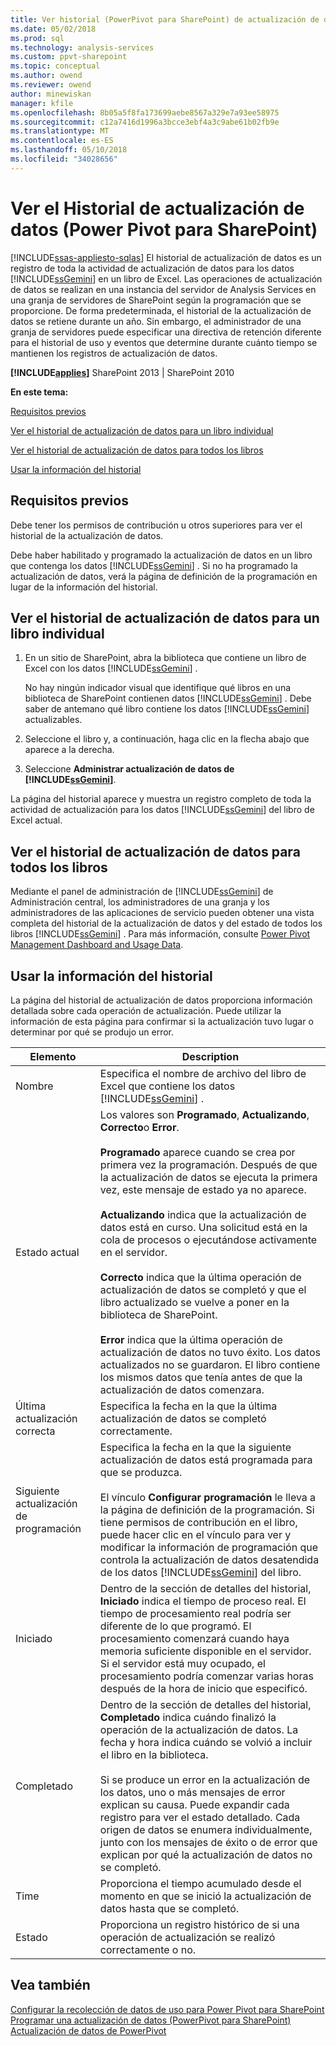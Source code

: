 ```yaml
---
title: Ver historial (PowerPivot para SharePoint) de actualización de datos | Documentos de Microsoft
ms.date: 05/02/2018
ms.prod: sql
ms.technology: analysis-services
ms.custom: ppvt-sharepoint
ms.topic: conceptual
ms.author: owend
ms.reviewer: owend
author: minewiskan
manager: kfile
ms.openlocfilehash: 8b05a5f8fa173699aebe8567a329e7a93ee58975
ms.sourcegitcommit: c12a7416d1996a3bcce3ebf4a3c9abe61b02fb9e
ms.translationtype: MT
ms.contentlocale: es-ES
ms.lasthandoff: 05/10/2018
ms.locfileid: "34028656"
---
```

# <a name="view-data-refresh-history-power-pivot-for-sharepoint"></a>Ver el Historial de actualización de datos (Power Pivot para SharePoint)
[!INCLUDE[ssas-appliesto-sqlas](../../includes/ssas-appliesto-sqlas.md)]
  El historial de actualización de datos es un registro de toda la actividad de actualización de datos para los datos [!INCLUDE[ssGemini](../../includes/ssgemini-md.md)] en un libro de Excel. Las operaciones de actualización de datos se realizan en una instancia del servidor de Analysis Services en una granja de servidores de SharePoint según la programación que se proporcione. De forma predeterminada, el historial de la actualización de datos se retiene durante un año. Sin embargo, el administrador de una granja de servidores puede especificar una directiva de retención diferente para el historial de uso y eventos que determine durante cuánto tiempo se mantienen los registros de actualización de datos.  
  
 **[!INCLUDE[applies](../../includes/applies-md.md)]**  SharePoint 2013 | SharePoint 2010  
  
 **En este tema:**  
  
 [Requisitos previos](#prereq)  
  
 [Ver el historial de actualización de datos para un libro individual](#viewhistory)  
  
 [Ver el historial de actualización de datos para todos los libros](#viewITOps)  
  
 [Usar la información del historial](#pageelements)  
  
##  <a name="prereq"></a> Requisitos previos  
 Debe tener los permisos de contribución u otros superiores para ver el historial de la actualización de datos.  
  
 Debe haber habilitado y programado la actualización de datos en un libro que contenga los datos [!INCLUDE[ssGemini](../../includes/ssgemini-md.md)] . Si no ha programado la actualización de datos, verá la página de definición de la programación en lugar de la información del historial.  
  
##  <a name="viewhistory"></a> Ver el historial de actualización de datos para un libro individual  
  
1.  En un sitio de SharePoint, abra la biblioteca que contiene un libro de Excel con los datos [!INCLUDE[ssGemini](../../includes/ssgemini-md.md)] .  
  
     No hay ningún indicador visual que identifique qué libros en una biblioteca de SharePoint contienen datos [!INCLUDE[ssGemini](../../includes/ssgemini-md.md)] . Debe saber de antemano qué libro contiene los datos [!INCLUDE[ssGemini](../../includes/ssgemini-md.md)] actualizables.  
  
2.  Seleccione el libro y, a continuación, haga clic en la flecha abajo que aparece a la derecha.  
  
3.  Seleccione **Administrar actualización de datos de [!INCLUDE[ssGemini](../../includes/ssgemini-md.md)]**.  
  
 La página del historial aparece y muestra un registro completo de toda la actividad de actualización para los datos [!INCLUDE[ssGemini](../../includes/ssgemini-md.md)] del libro de Excel actual.  
  
##  <a name="viewITOps"></a> Ver el historial de actualización de datos para todos los libros  
 Mediante el panel de administración de [!INCLUDE[ssGemini](../../includes/ssgemini-md.md)] de Administración central, los administradores de una granja y los administradores de las aplicaciones de servicio pueden obtener una vista completa del historial de la actualización de datos y del estado de todos los libros [!INCLUDE[ssGemini](../../includes/ssgemini-md.md)] . Para más información, consulte [Power Pivot Management Dashboard and Usage Data](../../analysis-services/power-pivot-sharepoint/power-pivot-management-dashboard-and-usage-data.md).  
  
##  <a name="pageelements"></a> Usar la información del historial  
 La página del historial de actualización de datos proporciona información detallada sobre cada operación de actualización. Puede utilizar la información de esta página para confirmar si la actualización tuvo lugar o determinar por qué se produjo un error.  
  
|Elemento|Description|  
|----------|-----------------|  
|Nombre|Especifica el nombre de archivo del libro de Excel que contiene los datos [!INCLUDE[ssGemini](../../includes/ssgemini-md.md)] .|  
|Estado actual|Los valores son **Programado**, **Actualizando**, **Correcto**o **Error**.<br /><br /> **Programado** aparece cuando se crea por primera vez la programación. Después de que la actualización de datos se ejecuta la primera vez, este mensaje de estado ya no aparece.<br /><br /> **Actualizando** indica que la actualización de datos está en curso. Una solicitud está en la cola de procesos o ejecutándose activamente en el servidor.<br /><br /> **Correcto** indica que la última operación de actualización de datos se completó y que el libro actualizado se vuelve a poner en la biblioteca de SharePoint.<br /><br /> **Error** indica que la última operación de actualización de datos no tuvo éxito. Los datos actualizados no se guardaron. El libro contiene los mismos datos que tenía antes de que la actualización de datos comenzara.|  
|Última actualización correcta|Especifica la fecha en la que la última actualización de datos se completó correctamente.|  
|Siguiente actualización de programación|Especifica la fecha en la que la siguiente actualización de datos está programada para que se produzca.<br /><br /> El vínculo **Configurar programación** le lleva a la página de definición de la programación. Si tiene permisos de contribución en el libro, puede hacer clic en el vínculo para ver y modificar la información de programación que controla la actualización de datos desatendida de los datos [!INCLUDE[ssGemini](../../includes/ssgemini-md.md)] del libro.|  
|Iniciado|Dentro de la sección de detalles del historial, **Iniciado** indica el tiempo de proceso real. El tiempo de procesamiento real podría ser diferente de lo que programó. El procesamiento comenzará cuando haya memoria suficiente disponible en el servidor. Si el servidor está muy ocupado, el procesamiento podría comenzar varias horas después de la hora de inicio que especificó.|  
|Completado|Dentro de la sección de detalles del historial, **Completado** indica cuándo finalizó la operación de la actualización de datos. La fecha y hora indica cuándo se volvió a incluir el libro en la biblioteca.<br /><br /> Si se produce un error en la actualización de los datos, uno o más mensajes de error explican su causa. Puede expandir cada registro para ver el estado detallado. Cada origen de datos se enumera individualmente, junto con los mensajes de éxito o de error que explican por qué la actualización de datos no se completó.|  
|Time|Proporciona el tiempo acumulado desde el momento en que se inició la actualización de datos hasta que se completó.|  
|Estado|Proporciona un registro histórico de si una operación de actualización se realizó correctamente o no.|  
  
## <a name="see-also"></a>Vea también  
 [Configurar la recolección de datos de uso para Power Pivot para SharePoint](../../analysis-services/power-pivot-sharepoint/configure-usage-data-collection-for-power-pivot-for-sharepoint.md)   
 [Programar una actualización de datos (PowerPivot para SharePoint)](http://msdn.microsoft.com/en-us/8571208f-6aae-4058-83c6-9f916f5e2f9b)   
 [Actualización de datos de PowerPivot](../../analysis-services/power-pivot-sharepoint/power-pivot-data-refresh.md)  
  
  
